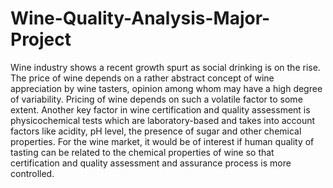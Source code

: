 # Wine-Quality-Analysis-Major-Project
Wine 
industry shows a recent growth spurt as social drinking is on the rise. The price of wine depends on a rather abstract concept of wine appreciation 
by wine tasters, opinion among whom may have a high degree of variability. Pricing of wine depends on such a volatile factor to some 
extent. Another key factor in wine certification and quality assessment is physicochemical tests which are laboratory-based and takes into account 
factors like acidity, pH level, the presence of sugar and other chemical properties. For the wine market, it would be of interest if human quality of 
tasting can be related to the chemical properties of wine so that certification and quality assessment and assurance process is more controlled.
